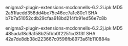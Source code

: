 enigma2-plugin-extensions-mcdonnells-6.2.2i.ipk
MD5 2a51faedd358dd4be75e46ec7a1e80c1
SHA b7b7a51052cdb29cfaa918bd214fb91ed56e7c8b

enigma2-plugin-extensions-mcdonnells-6.2.2j.ipk
MD5 485ada18c9a158b25fbb0f2251cd313f
SHA 42a7de8db38d223667c0596fb8973a61b110884a


